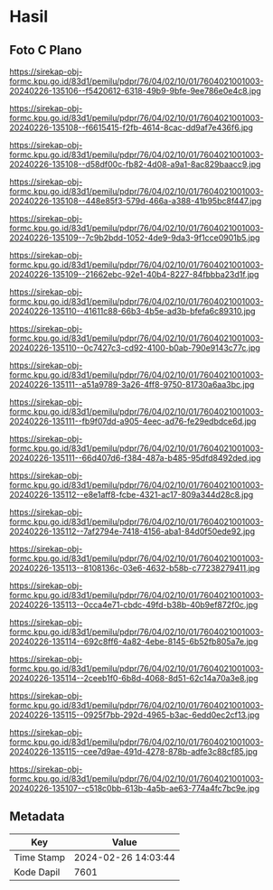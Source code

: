 # Hasil

## Foto C Plano

https://sirekap-obj-formc.kpu.go.id/83d1/pemilu/pdpr/76/04/02/10/01/7604021001003-20240226-135106--f5420612-6318-49b9-9bfe-9ee786e0e4c8.jpg

https://sirekap-obj-formc.kpu.go.id/83d1/pemilu/pdpr/76/04/02/10/01/7604021001003-20240226-135108--f6615415-f2fb-4614-8cac-dd9af7e436f6.jpg

https://sirekap-obj-formc.kpu.go.id/83d1/pemilu/pdpr/76/04/02/10/01/7604021001003-20240226-135108--d58df00c-fb82-4d08-a9a1-8ac829baacc9.jpg

https://sirekap-obj-formc.kpu.go.id/83d1/pemilu/pdpr/76/04/02/10/01/7604021001003-20240226-135108--448e85f3-579d-466a-a388-41b95bc8f447.jpg

https://sirekap-obj-formc.kpu.go.id/83d1/pemilu/pdpr/76/04/02/10/01/7604021001003-20240226-135109--7c9b2bdd-1052-4de9-9da3-9f1cce0901b5.jpg

https://sirekap-obj-formc.kpu.go.id/83d1/pemilu/pdpr/76/04/02/10/01/7604021001003-20240226-135109--21662ebc-92e1-40b4-8227-84fbbba23d1f.jpg

https://sirekap-obj-formc.kpu.go.id/83d1/pemilu/pdpr/76/04/02/10/01/7604021001003-20240226-135110--41611c88-66b3-4b5e-ad3b-bfefa6c89310.jpg

https://sirekap-obj-formc.kpu.go.id/83d1/pemilu/pdpr/76/04/02/10/01/7604021001003-20240226-135110--0c7427c3-cd92-4100-b0ab-790e9143c77c.jpg

https://sirekap-obj-formc.kpu.go.id/83d1/pemilu/pdpr/76/04/02/10/01/7604021001003-20240226-135111--a51a9789-3a26-4ff8-9750-81730a6aa3bc.jpg

https://sirekap-obj-formc.kpu.go.id/83d1/pemilu/pdpr/76/04/02/10/01/7604021001003-20240226-135111--fb9f07dd-a905-4eec-ad76-fe29edbdce6d.jpg

https://sirekap-obj-formc.kpu.go.id/83d1/pemilu/pdpr/76/04/02/10/01/7604021001003-20240226-135111--66d407d6-f384-487a-b485-95dfd8492ded.jpg

https://sirekap-obj-formc.kpu.go.id/83d1/pemilu/pdpr/76/04/02/10/01/7604021001003-20240226-135112--e8e1aff8-fcbe-4321-ac17-809a344d28c8.jpg

https://sirekap-obj-formc.kpu.go.id/83d1/pemilu/pdpr/76/04/02/10/01/7604021001003-20240226-135112--7af2794e-7418-4156-aba1-84d0f50ede92.jpg

https://sirekap-obj-formc.kpu.go.id/83d1/pemilu/pdpr/76/04/02/10/01/7604021001003-20240226-135113--8108136c-03e6-4632-b58b-c77238279411.jpg

https://sirekap-obj-formc.kpu.go.id/83d1/pemilu/pdpr/76/04/02/10/01/7604021001003-20240226-135113--0cca4e71-cbdc-49fd-b38b-40b9ef872f0c.jpg

https://sirekap-obj-formc.kpu.go.id/83d1/pemilu/pdpr/76/04/02/10/01/7604021001003-20240226-135114--692c8ff6-4a82-4ebe-8145-6b52fb805a7e.jpg

https://sirekap-obj-formc.kpu.go.id/83d1/pemilu/pdpr/76/04/02/10/01/7604021001003-20240226-135114--2ceeb1f0-6b8d-4068-8d51-62c14a70a3e8.jpg

https://sirekap-obj-formc.kpu.go.id/83d1/pemilu/pdpr/76/04/02/10/01/7604021001003-20240226-135115--0925f7bb-292d-4965-b3ac-6edd0ec2cf13.jpg

https://sirekap-obj-formc.kpu.go.id/83d1/pemilu/pdpr/76/04/02/10/01/7604021001003-20240226-135115--cee7d9ae-491d-4278-878b-adfe3c88cf85.jpg

https://sirekap-obj-formc.kpu.go.id/83d1/pemilu/pdpr/76/04/02/10/01/7604021001003-20240226-135107--c518c0bb-613b-4a5b-ae63-774a4fc7bc9e.jpg


## Metadata

| Key        | Value               |
| ---------- | ------------------- |
| Time Stamp | 2024-02-26 14:03:44 |
| Kode Dapil | 7601                |



